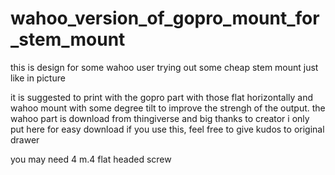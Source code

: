 # wahoo_version_of_gopro_mount_for_stem_mount
this is design for some wahoo user trying out some cheap stem mount just like in picture

it is suggested to print with the gopro part with those flat horizontally and wahoo mount with some degree tilt to improve the strengh of the output.
the wahoo part is download from thingiverse and big thanks to creator
i only put here for easy download
if you use this, feel free to give kudos to original drawer

you may need 4 m.4 flat headed screw
